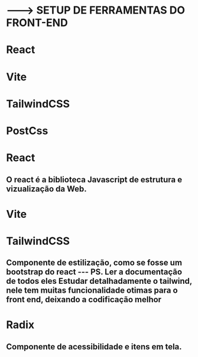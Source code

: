 # ---> SETUP DE FERRAMENTAS DO FRONT-END

# React
# Vite
# TailwindCSS
# PostCss

# React
O react é a biblioteca Javascript de estrutura e vizualização da Web.
-------------------------------------------------------------
# Vite

# TailwindCSS
Componente de estilização, como se fosse um bootstrap do react
--- PS. Ler a documentação de todos eles
Estudar detalhadamente o tailwind, nele tem muitas funcionalidade otimas para o front end, deixando a codificação melhor
-------------------------------------------------------------

# Radix 
Componente de acessibilidade e itens em tela.
-------------------------------------------------------------



